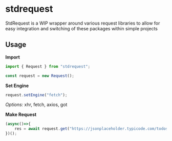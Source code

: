 # stdrequest

StdRequest is a WIP wrapper around various request libraries to allow for easy integration and switching of these packages within simple projects

## Usage

**Import**
```js
import { Request } from "stdrequest";

const request = new Request();
```

**Set Engine**
```js
request.setEngine("fetch");
```
*Options:* xhr, fetch, axios, got

**Make Request**
```js
(async()=>{
    res = await request.get("https://jsonplaceholder.typicode.com/todos/1");
})();
```